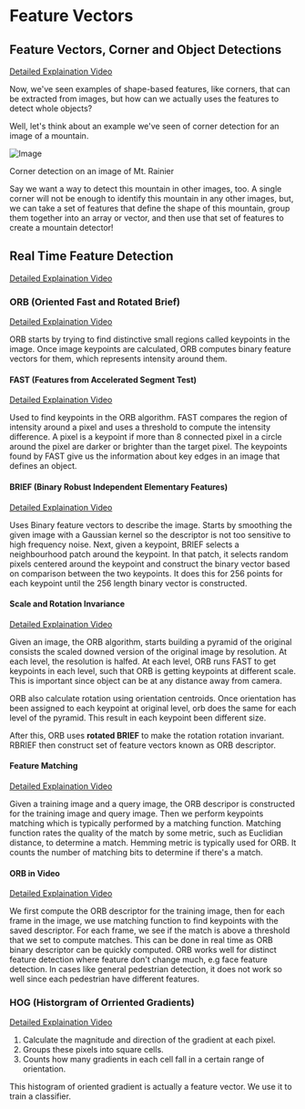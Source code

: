 # Feature Vectors

## Feature Vectors, Corner and Object Detections
[Detailed Explaination Video](https://www.youtube.com/watch?v=-PF1_MITrOw)

Now, we've seen examples of shape-based features, like corners, that can be extracted from images, but how can we actually uses the features to detect whole objects?

Well, let's think about an example we've seen of corner detection for an image of a mountain.

![Image](https://video.udacity-data.com/topher/2018/April/5ad92b7d_screen-shot-2018-04-19-at-4.47.30-pm/screen-shot-2018-04-19-at-4.47.30-pm.png)

Corner detection on an image of Mt. Rainier

Say we want a way to detect this mountain in other images, too. A single corner will not be enough to identify this mountain in any other images, but, we can take a set of features that define the shape of this mountain, group them together into an array or vector, and then use that set of features to create a mountain detector!

## Real Time Feature Detection
[Detailed Explaination Video](https://www.youtube.com/watch?v=zPxylrXf-Gs)

### ORB (Oriented Fast and Rotated Brief)
[Detailed Explaination Video](https://www.youtube.com/watch?v=WN37zcMhMas)

ORB starts by trying to find distinctive small regions called keypoints in the image. Once image keypoints are calculated, ORB computes binary feature vectors for them, which represents intensity around them.

#### FAST (Features from Accelerated Segment Test)
[Detailed Explaination Video](https://www.youtube.com/watch?v=DCHAc6fjcVM)

Used to find keypoints in the ORB algorithm. FAST compares the region of intensity around a pixel and uses a threshold to compute the intensity difference. A pixel is a keypoint if more than 8 connected pixel in a circle around the pixel are darker or brighter than the target pixel. 
The keypoints found by FAST give us the information about key edges in an image that defines an object.

#### BRIEF (Binary Robust Independent Elementary Features)
[Detailed Explaination Video](https://www.youtube.com/watch?v=EKIPEPpRciw)

Uses Binary feature vectors to describe the image. Starts by smoothing the given image with a Gaussian kernel so the descriptor is not too sensitive to high frequency noise. Next, given a keypoint, BRIEF selects a neighbourhood patch around the keypoint. In that patch, it selects random pixels centered around the keypoint and construct the binary vector based on comparison between the two keypoints. It does this for 256 points for each keypoint until the 256 length binary vector is constructed.

#### Scale and Rotation Invariance
[Detailed Explaination Video](https://www.youtube.com/watch?v=2k3T6rfjvx0)

Given an image, the ORB algorithm, starts building a pyramid of the original consists the scaled downed version of the original image by resolution. At each level, the resolution is halfed. At each level, ORB runs FAST to get keypoints in each level, such that ORB is getting keypoints at different scale. This is important since object can be at any distance away from camera.

ORB also calculate rotation using orientation centroids. Once orientation has been assigned to each keypoint at original level, orb does the same for each level of the pyramid. This result in each keypoint been different size. 

After this, ORB uses **rotated BRIEF** to make the rotation rotation invariant. RBRIEF then construct set of feature vectors known as ORB descriptor. 

#### Feature Matching
[Detailed Explaination Video](https://www.youtube.com/watch?v=RH05Wnl1-2A)

Given a training image and a query image, the ORB descripor is constructed for the training image and query image. Then we perform keypoints matching which is typically performed by a matching function. Matching function rates the quality of the match by some metric, such as Euclidian distance, to determine a match. Hemming metric is typically used for ORB. It counts the number of matching bits to determine if there's a match.

#### ORB in Video
[Detailed Explaination Video](https://www.youtube.com/watch?v=Vzs6B1dFQC0)

We first compute the ORB descriptor for the training image, then for each frame in the image, we use matching function to find keypoints with the saved descriptor. For each frame, we see if the match is above a threshold that we set to compute matches. This can be done in real time as ORB binary descriptor can be quickly computed. ORB works well for distinct feature detection where feature don't change much, e.g face feature detection. In cases like general pedestrian detection, it does not work so well since each pedestrian have different features.

### HOG (Historgram of Orriented Gradients)
[Detailed Explaination Video](https://www.youtube.com/watch?v=dqe9zGtxoNM)

1. Calculate the magnitude and direction of the gradient at each pixel.
2. Groups these pixels into square cells.
3. Counts how many gradients in each cell fall in a certain range of orientation.

This histogram of oriented gradient is actually a feature vector. We use it to train a classifier.
